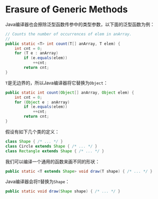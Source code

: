 # Erasure of Generic Methods

Java编译器也会擦除泛型函数传参中的类型参数，以下面的泛型函数为例：

```java
// Counts the number of occurrences of elem in anArray.
//
public static <T> int count(T[] anArray, T elem) {
    int cnt = 0;
    for (T e : anArray)
        if (e.equals(elem))
            ++cnt;
        return cnt;
}
```

`T`是无边界的，所以Java编译器将它替换为`Object`：

```java
public static int count(Object[] anArray, Object elem) {
    int cnt = 0;
    for (Object e : anArray)
        if (e.equals(elem))
            ++cnt;
        return cnt;
}
```

假设有如下几个类的定义：

```java
class Shape { /* ... */ }
class Circle extends Shape { /* ... */ }
class Rectangle extends Shape { /* ... */ }
```

我们可以编译一个通用的函数来画不同的形状：

```java
public static <T extends Shape> void draw(T shape) { /* ... */ }
```

Java编译器会将`T`替换为`Shape`：

```java
public static void draw(Shape shape) { /* ... */ }
```

